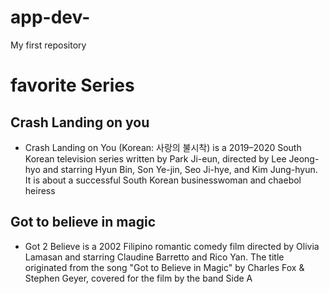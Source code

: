 # app-dev-
My first repository
# favorite Series 
## Crash Landing on you 
- Crash Landing on You (Korean: 사랑의 불시착) is a 2019–2020 South Korean television series written by Park Ji-eun, directed by Lee Jeong-hyo and starring Hyun Bin, Son Ye-jin, Seo Ji-hye, and Kim Jung-hyun. It is about a successful South Korean businesswoman and chaebol heiress
## Got to believe in magic 
- Got 2 Believe is a 2002 Filipino romantic comedy film directed by Olivia Lamasan and starring Claudine Barretto and Rico Yan. The title originated from the song "Got to Believe in Magic" by Charles Fox & Stephen Geyer, covered for the film by the band Side A
